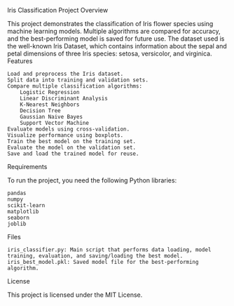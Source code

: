 Iris Classification Project
Overview

This project demonstrates the classification of Iris flower species using machine learning models. Multiple algorithms are compared for accuracy, and the best-performing model is saved for future use. The dataset used is the well-known Iris Dataset, which contains information about the sepal and petal dimensions of three Iris species: setosa, versicolor, and virginica.
Features

    Load and preprocess the Iris dataset.
    Split data into training and validation sets.
    Compare multiple classification algorithms:
        Logistic Regression
        Linear Discriminant Analysis
        K-Nearest Neighbors
        Decision Tree
        Gaussian Naive Bayes
        Support Vector Machine
    Evaluate models using cross-validation.
    Visualize performance using boxplots.
    Train the best model on the training set.
    Evaluate the model on the validation set.
    Save and load the trained model for reuse.

Requirements

To run the project, you need the following Python libraries:

    pandas
    numpy
    scikit-learn
    matplotlib
    seaborn
    joblib

Files

    iris_classifier.py: Main script that performs data loading, model training, evaluation, and saving/loading the best model.
    iris_best_model.pkl: Saved model file for the best-performing algorithm.

License

This project is licensed under the MIT License.


